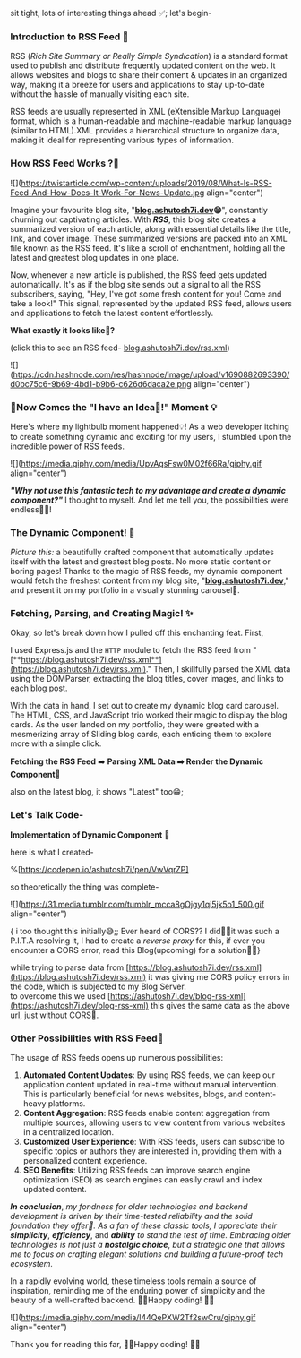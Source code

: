 sit tight, lots of interesting things ahead ✅; let's begin-

### **Introduction to RSS Feed** 📰

RSS (_Rich Site Summary or Really Simple Syndication_) is a standard format used to publish and distribute frequently updated content on the web. It allows websites and blogs to share their content & updates in an organized way, making it a breeze for users and applications to stay up-to-date without the hassle of manually visiting each site.

RSS feeds are usually represented in XML (eXtensible Markup Language) format, which is a human-readable and machine-readable markup language (similar to HTML).XML provides a hierarchical structure to organize data, making it ideal for representing various types of information.

### **How RSS Feed Works** ?🔄

![](https://twistarticle.com/wp-content/uploads/2019/08/What-Is-RSS-Feed-And-How-Does-It-Work-For-News-Update.jpg align="center")

Imagine your favourite blog site, "[**blog.ashutosh7i.dev**](https://blog.ashutosh7i.dev)**😁**", constantly churning out captivating articles. With **_RSS_**, this blog site creates a summarized version of each article, along with essential details like the title, link, and cover image. These summarized versions are packed into an XML file known as the RSS feed. It's like a scroll of enchantment, holding all the latest and greatest blog updates in one place.

Now, whenever a new article is published, the RSS feed gets updated automatically. It's as if the blog site sends out a signal to all the RSS subscribers, saying, "Hey, I've got some fresh content for you! Come and take a look!" This signal, represented by the updated RSS feed, allows users and applications to fetch the latest content effortlessly.

**What exactly it looks like🤔?**

(click this to see an RSS feed- [blog.ashutosh7i.dev/rss.xml](https://blog.ashutosh7i.dev/rss.xml))

![](https://cdn.hashnode.com/res/hashnode/image/upload/v1690882693390/d0bc75c6-9b69-4bd1-b9b6-c626d6daca2e.png align="center")

### **🌟Now Comes the "I have an Idea🤩!" Moment** 💡

Here's where my lightbulb moment happened💡! As a web developer itching to create something dynamic and exciting for my users, I stumbled upon the incredible power of RSS feeds.

![](https://media.giphy.com/media/UpvAgsFsw0M02f66Ra/giphy.gif align="center")

**_"Why not use this fantastic tech to my advantage and create a dynamic component?"_** I thought to myself. And let me tell you, the possibilities were endless🤩🚀!

### **The Dynamic Component!** 🎉

_Picture this:_ a beautifully crafted component that automatically updates itself with the latest and greatest blog posts. No more static content or boring pages! Thanks to the magic of RSS feeds, my dynamic component would fetch the freshest content from my blog site, "[**blog.ashutosh7i.dev**](https://blog.ashutosh7i.dev)," and present it on my portfolio in a visually stunning carousel🚀.

### **Fetching, Parsing, and Creating Magic!** ✨

Okay, so let's break down how I pulled off this enchanting feat. First,

I used Express.js and the `HTTP` module to fetch the RSS feed from "[**https://blog.ashutosh7i.dev/rss.xml**](https://blog.ashutosh7i.dev/rss.xml)." Then, I skillfully parsed the XML data using the DOMParser, extracting the blog titles, cover images, and links to each blog post.

With the data in hand, I set out to create my dynamic blog card carousel. The HTML, CSS, and JavaScript trio worked their magic to display the blog cards. As the user landed on my portfolio, they were greeted with a mesmerizing array of Sliding blog cards, each enticing them to explore more with a simple click.

**Fetching the RSS Feed** ➡️ **Parsing XML Data ➡️ Render the Dynamic Component**🚀

also on the latest blog, it shows "Latest" too😁;

### Let's Talk Code-

**Implementation of Dynamic Component** 🚀

here is what I created-

%[https://codepen.io/ashutosh7i/pen/VwVqrZP]

so theoretically the thing was complete-

![](https://31.media.tumblr.com/tumblr_mcca8gOjgy1qi5jk5o1_500.gif align="center")

{ i too thought this initially😅;; Ever heard of CORS?? I did🥲🥹it was such a P.I.T.A resolving it, I had to create a _reverse proxy_ for this, if ever you encounter a CORS error, read this Blog(upcoming) for a solution💖✅}

while trying to parse data from [https://blog.ashutosh7i.dev/rss.xml](https://blog.ashutosh7i.dev/rss.xml) it was giving me CORS policy errors in the code, which is subjected to my Blog Server.  
to overcome this we used [https://ashutosh7i.dev/blog-rss-xml](https://ashutosh7i.dev/blog-rss-xml) this gives the same data as the above url, just without CORS🫡.

### **Other Possibilities with RSS Feed**🌟

The usage of RSS feeds opens up numerous possibilities:

1. **Automated Content Updates**: By using RSS feeds, we can keep our application content updated in real-time without manual intervention. This is particularly beneficial for news websites, blogs, and content-heavy platforms.
2. **Content Aggregation**: RSS feeds enable content aggregation from multiple sources, allowing users to view content from various websites in a centralized location.
3. **Customized User Experience**: With RSS feeds, users can subscribe to specific topics or authors they are interested in, providing them with a personalized content experience.
4. **SEO Benefits**: Utilizing RSS feeds can improve search engine optimization (SEO) as search engines can easily crawl and index updated content.

**_In conclusion_**, _my fondness for older technologies and backend development is driven by their time-tested reliability and the solid foundation they offer🗿. As a fan of these classic tools, I appreciate their_ **_simplicity_**, **_efficiency_**, and **_ability_** _to stand the test of time. Embracing older technologies is not just a_ **_nostalgic choice_**, _but a strategic one that allows me to focus on crafting elegant solutions and building a future-proof tech ecosystem._

In a rapidly evolving world, these timeless tools remain a source of inspiration, reminding me of the enduring power of simplicity and the beauty of a well-crafted backend. 💙🔧Happy coding! 🚀✨

![](https://media.giphy.com/media/l44QePXW2Tf2swCru/giphy.gif align="center")

Thank you for reading this far, 💙🔧Happy coding! 🚀✨
